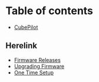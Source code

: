 # Table of contents

* [CubePilot](README.md)

## Herelink

* [Firmware Releases](herelink/firmware-releases.md)
* [Upgrading Firmware](herelink/upgrading-firmware.md)
* [One Time Setup](herelink/one-time-setup.md)

